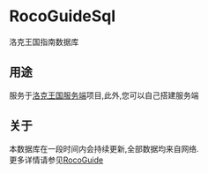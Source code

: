 # RocoGuideSql
洛克王国指南数据库

## 用途
服务于[洛克王国服务端](https://github.com/taxeric/RocoGuideServe)项目,此外,您可以自己搭建服务端

## 关于
本数据库在一段时间内会持续更新,全部数据均来自网络.  
更多详情请参见[RocoGuide](https://gitee.com/lanier/roco-guide)

